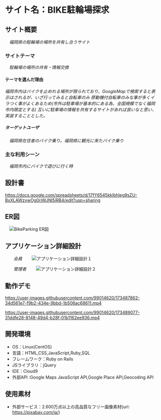 # サイト名：BIKE駐輪場探求

## サイト概要
　*福岡県の駐輪場の場所を共有し合うサイト*
### サイトテーマ
　*駐輪場の場所の共有・情報交換*

#### テーマを選んだ理由
  *福岡市内はバイクを止めれる場所が限られており、GoogleMapで検索すると表示はされるが、いざ行ってみると自転車のみ*
  *原動機付自転車のみな事が多くイラつく事がよくあるため(市外は駐車場が基本的にある為、全国規模でなく福岡市内限定とする)*
  *互いに駐車場の情報を共有するサイトがあれば良いなと思い、実装することとした。*

##### ターゲットユーザ
　*福岡県在住者のバイク乗り。福岡県に観光に来たバイク乗り*

### 主な利用シーン
　*福岡市内にバイクで遊びに行く時*

## 設計書
  https://docs.google.com/spreadsheets/d/17fY6545kklbhIeg9sZU-BxXLAWzvwOg0rjWJNl5iRB4/edit?usp=sharing

## ER図
　![BikeParking ER図](https://user-images.githubusercontent.com/99014620/170477455-fdcc4a0c-fb19-45b5-9a58-8359ed3a234f.png)

## アプリケーション詳細設計
　　*会員*
　　![アプリケーション詳細設計１](https://user-images.githubusercontent.com/99014620/173555513-c26cdaf7-1156-4477-9b85-9179eb7aba1f.jpg)

　　*管理者*
　　![アプリケーション詳細設計２](https://user-images.githubusercontent.com/99014620/173555689-f9ddce3d-7985-4ec0-be92-6f02b0f56d09.jpg)

## 動作デモ
https://user-images.githubusercontent.com/99014620/173487862-34d561e7-f9b2-434e-9bbd-1b506ac68611.mp4



https://user-images.githubusercontent.com/99014620/173489077-31ddfe28-8148-49d4-b28f-01b1162ee936.mp4


## 開発環境
- OS：Linux(CentOS)
- 言語：HTML,CSS,JavaScript,Ruby,SQL
- フレームワーク：Ruby on Rails
- JSライブラリ：jQuery
- IDE：Cloud9
- 外部API :Google Maps JavaScript API,Google Place API,Geocoding API

## 使用素材
- 外部サービス：2.600万点以上の高品質なフリー画像素材(url: https://pixabay.com/ja/)

